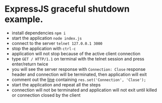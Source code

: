 # ExpressJS graceful shutdown example.

- install dependencies `npm i`
- start the application `node index.js`
- connect to the server `telnet 127.0.0.1 3000`
- stop the application with `ctrl-c`
- application will not stop because of the active client connection
- type `GET / HTTP/1.1` on terminal with the telnet session and press enter/return twice
- you will see the server response with `Connection: Close` response header and connection will be terminated, then
  application will exit
- comment out the [line](https://github.com/artursudnik/keep-alive-demo/blob/main/index.mjs#L51)
  containing `res.set('Connection', 'Close');`
- start the application and repeat all the steps
- connection will not be terminated and application will not exit until killed or connection closed by the client
